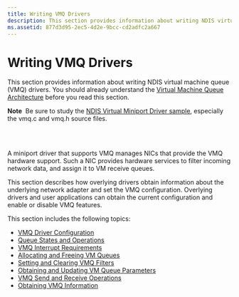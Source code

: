 ```yaml
---
title: Writing VMQ Drivers
description: This section provides information about writing NDIS virtual machine queue (VMQ) drivers. You should already understand the Virtual Machine Queue Architecture before you read this section.
ms.assetid: 877d3d95-2ec5-4d2e-9bcc-cd2adfc2a667
---
```


# Writing VMQ Drivers


This section provides information about writing NDIS virtual machine queue (VMQ) drivers. You should already understand the [Virtual Machine Queue Architecture](virtual-machine-queue-architecture.md) before you read this section.

**Note**  Be sure to study the [NDIS Virtual Miniport Driver sample](http://go.microsoft.com/fwlink/p/?LinkId=617918), especially the vmq.c and vmq.h source files.

 

## <a href="" id="ddk-virtual-machine-queue-overview-nr"></a>


A miniport driver that supports VMQ manages NICs that provide the VMQ hardware support. Such a NIC provides hardware services to filter incoming network data, and assign it to VM receive queues.

This section describes how overlying drivers obtain information about the underlying network adapter and set the VMQ configuration. Overlying drivers and user applications can obtain the current configuration and enable or disable VMQ features.

This section includes the following topics:

-   [VMQ Driver Configuration](vmq-driver-configuration.md)
-   [Queue States and Operations](queue-states-and-operations.md)
-   [VMQ Interrupt Requirements](vmq-interrupt-requirements.md)
-   [Allocating and Freeing VM Queues](allocating-and-freeing-vm-queues.md)
-   [Setting and Clearing VMQ Filters](setting-and-clearing-vmq-filters.md)
-   [Obtaining and Updating VM Queue Parameters](obtaining-and-updating-vm-queue-parameters.md)
-   [VMQ Send and Receive Operations](vmq-send-and-receive-operations.md)
-   [Obtaining VMQ Information](obtaining-vmq-information.md)

 

 





